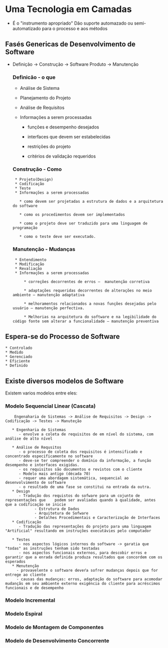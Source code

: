 # Uma Tecnologia em Camadas
 * É o "instrumento apropriado" Dão suporte automazado ou semi-automatizado para o processo e aos métodos
## Fasés Genericas de Desenvolvimento de Software
 * Definição -> Construção -> Software Produto -> Manutenção

   ### Definicão - o que
   
      * Análise de Sistema
      * Planejamento do Projeto
      * Análise de Requisitos
      * Informações a serem processadas

        - funções e desempenho desejados

        - interfaces que devem ser estabelecidas

        - restrições do projeto
     
        - critérios de validação requeridos    
    
   ### Construção - Como 
        * Projeto(Design)
        * Codificação
        * Teste
        * Informações a serem processadas
         
          * como devem ser projetadas a estrutura de dados e a arquitetura do software

          * como os procedimentos devem ser implementados

          * como o projeto deve ser traduzido para uma linguagem de programação

          * como o teste deve ser executado.    
   
   ### Manutenção - Mudanças
        * Entendimento 
        * Modificação
        * Revaliação
        * Informações a serem processadas

            * correções decorrentes de erros –  manutenção corretiva

            * adaptações requeridas decorrentes de alterações no meio ambiente – manutenção adaptativa 

            * melhoramentos relacionados a novas funções desejadas pelo usuário – manutenção perfectiva.

            * Melhorias na arquitetura do software e na legibilidade do código fonte sem alterar a funcionalidade – manutenção preventiva
 ## Espera-se do Processo de Software
    * Controlado 
    * Medido
    * Gerenciado
    * Eficiente 
    * Definido  

  ## Existe diversos modelos de Software
   Existem varios modelos entre eles:
   ### Modelo Sequencial Linear (Cascata)
        Engenaharia de Sistemas -> Análise de Requisitos -> Design -> Codificação -> Testes -> Manuteção
       
       * Engenharia de Sistemas 
          - envolve a coleta de requisitos de em nível do sistema, com análise de alto nível
         
       * Análise de Requsitos
          - o processo de coleta dos requisitos é intensificado e concentrado especificamente no software
          - deve-se ter compreender o domínio da informação, a função desempenho e interfaces exigidas.
          - os requisitos são documentos e revistos com o cliente
          - Modelo mais antigo (década 70)
          - requer uma abordagem sistemática, sequencial ao desenvolvimento de software
          - o resultado de uma fase se constitui na entrada da outra.
       * Design
          - Tradução dos requistos do sofware para um cojunto de representações que    podem ser avaliadas quando à qualidade, antes que a codificação se inicie
                 - Estrutura de Dados
                 - Arquitetura de Sofware
                 - Detalhes Procedimentais e Caracterização de Interfaces
       * Codificação
          - Tradução das representações do projeto para uma linguagem "Artificial" resultando em instruções executávies pelo computador
       
       * Testes 
          - nos aspectos lógicos internos do software -> garatia que "todas" as instruções tenham sido testadas
          - nos aspectos funcionais externos, para descobir erros e garantir que a enrada definida produza resultados que concordem com os esperados 
       * Menutenção
         - provavelente o software deveŕa sofrer mudanças depois que for entrege ao cliente
         - causas das mudanças: erros, adaptação do software para acomodar mudançãs em seu ambiente externo exigência do cliente para acréscimos funcionais e de desempenho
         
   ### Modelo Incremental
   ### Modelo Espiral
   ### Modelo de Montagem de Componentes
   ### Modelo de Desenvolvimento Concorrente

 ## 